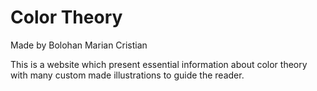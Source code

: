 # Color Theory

Made by Bolohan Marian Cristian

This is a website which present essential information about color theory with many custom made illustrations to guide the reader.

